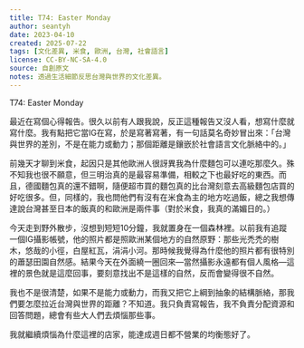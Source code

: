 ```yaml
---
title: T74: Easter Monday
author: seantyh
date: 2023-04-10
created: 2025-07-22
tags: [文化差異, 米食, 歐洲, 台灣, 社會語言]
license: CC-BY-NC-SA-4.0
source: 自創原文
notes: 透過生活細節反思台灣與世界的文化差異。
---
```

T74: Easter Monday

最近在寫個心得報告。很久以前有人跟我說，反正這種報告又沒人看，想寫什麼就寫什麼。我有點把它當IG在寫，於是寫著寫著，有一句話莫名奇妙冒出來：「台灣與世界的差別，不是在能力或動力；那個距離是鑲嵌於社會語言文化脈絡中的。」

前幾天才聊到米食，起因只是其他歐洲人很訝異我為什麼麵包可以連吃那麼久。殊不知我也很不願意，但三明治真的是最容易準備，相較之下也最好吃的東西。而且，德國麵包真的還不錯啊，隨便超市買的麵包真的比台灣刻意去高級麵包店買的好吃很多。但，同樣的，我也問他們有沒有在米食為主的地方吃過飯，總之我想傳達說台灣甚至日本的飯真的和歐洲是兩件事（對於米食，我真的滿媚日的。）

今天走到野外散步，沒想到短短10分鐘，我就置身在一個森林裡。以前我有追蹤一個IG攝影帳號，他的照片都是照歐洲某個地方的自然原野：那些光禿禿的樹木，悠哉的小徑，白屋紅瓦，涓涓小河。那時候我覺得為什麼他的照片都有很特別的蕭瑟田園自然感。結果今天在外面繞一圈回來—當然攝影永遠都有個人風格—這裡的景色就是這麼回事，要刻意找出不是這樣的自然，反而會變得很不自然。

我也不是很清楚，如果不是能力或動力，而我又把它上綱到抽象的結構脈絡，那我們要怎麼拉近台灣與世界的距離？不知道。我只負責寫報告，我不負責分配資源和回答問題，總會有些大人們去煩惱那些事。

我就繼續煩惱為什麼這裡的店家，能達成週日都不營業的均衡態好了。